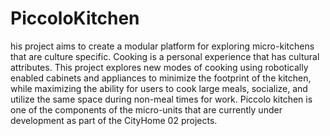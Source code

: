 # PiccoloKitchen
his project aims to create a modular platform for exploring micro-kitchens that are culture specific. Cooking is a personal experience that has cultural attributes.  This project explores new modes of cooking using robotically enabled cabinets and appliances to minimize the footprint of the kitchen, while maximizing the ability for users to cook large meals, socialize, and utilize the same space during non-meal times for work. Piccolo kitchen is one of the components of the micro-units that are currently under development as part of the CityHome 02 projects.
